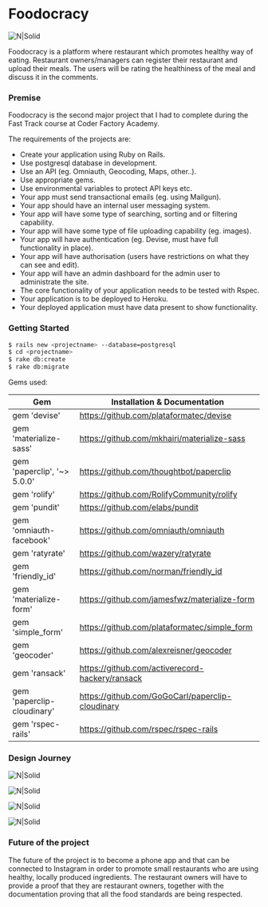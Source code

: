 # Foodocracy

![N|Solid](http://res.cloudinary.com/dzctpgu9d/image/upload/v1493128797/Screen_Shot_2017-04-25_at_11.58.50_PM_khz4uo.png)

Foodocracy is a platform where restaurant which promotes healthy way of eating. Restaurant owners/managers can register their restaurant and upload their meals. The users will be rating the healthiness of the meal and discuss it in the comments.

### Premise

Foodocracy is the second major project that I had to complete during the Fast Track course at Coder Factory Academy.

The requirements of the projects are:

- Create your application using Ruby on Rails.
- Use postgresql database in development.
- Use an API (eg. Omniauth, Geocoding, Maps, other..).
- Use appropriate gems.
- Use environmental variables to protect API keys etc.
- Your app must send transactional emails (eg. using Mailgun).
- Your app should have an internal user messaging system.
- Your app will have some type of searching, sorting and or filtering capability.
- Your app will have some type of file uploading capability (eg. images).
- Your app will have authentication (eg. Devise, must have full functionality in place).
- Your app will have authorisation (users have restrictions on what they can see and edit).
- Your app will have an admin dashboard for the admin user to administrate the site.
- The core functionality of your application needs to be tested with Rspec.
- Your application is to be deployed to Heroku.
- Your deployed application must have data present to show functionality.

### Getting Started

```sh
$ rails new <projectname> --database=postgresql
$ cd <projectname> 
$ rake db:create
$ rake db:migrate
```
Gems used:

| Gem | Installation & Documentation | 
| ------ | ------ |
|gem 'devise'| https://github.com/plataformatec/devise |
|gem 'materialize-sass'| https://github.com/mkhairi/materialize-sass
|gem 'paperclip', '~> 5.0.0'| https://github.com/thoughtbot/paperclip
|gem 'rolify'| https://github.com/RolifyCommunity/rolify
|gem 'pundit'| https://github.com/elabs/pundit
|gem 'omniauth-facebook'| https://github.com/omniauth/omniauth
|gem 'ratyrate'| https://github.com/wazery/ratyrate
|gem 'friendly_id'| https://github.com/norman/friendly_id
|gem 'materialize-form'| https://github.com/jamesfwz/materialize-form
|gem 'simple_form'| https://github.com/plataformatec/simple_form
|gem 'geocoder'| https://github.com/alexreisner/geocoder
|gem 'ransack'| https://github.com/activerecord-hackery/ransack
|gem 'paperclip-cloudinary'| https://github.com/GoGoCarl/paperclip-cloudinary
|gem 'rspec-rails' | https://github.com/rspec/rspec-rails

### Design Journey

![N|Solid](http://res.cloudinary.com/dzctpgu9d/image/upload/v1493130756/Screen_Shot_2017-04-26_at_12.31.59_AM_srro7t.png)

![N|Solid](http://res.cloudinary.com/dzctpgu9d/image/upload/v1493131460/20170426_003628_kg71gz.jpg)

![N|Solid](http://res.cloudinary.com/dzctpgu9d/image/upload/v1493131417/20170426_003640_qisptj.jpg)

![N|Solid](http://res.cloudinary.com/dzctpgu9d/image/upload/v1493132065/Screen_Shot_2017-04-26_at_12.53.34_AM_bq9yca.png)

### Future of the project

The future of the project is to become a phone app and that can be connected to Instagram in order to promote small restaurants who are using healthy, locally produced ingredients. The restaurant owners will have to provide a proof that they are restaurant owners, together with the documentation proving that all the food standards are being respected.
